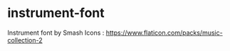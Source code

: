 # instrument-font

Instrument font by Smash Icons : https://www.flaticon.com/packs/music-collection-2
